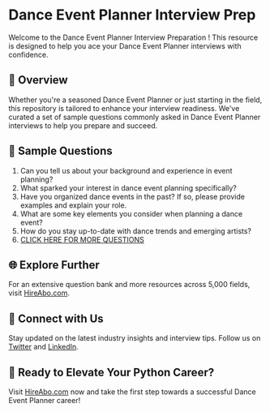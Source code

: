 # Dance Event Planner Interview Prep

Welcome to the Dance Event Planner Interview Preparation ! This resource is designed to help you ace your Dance Event Planner interviews with confidence.

## 🚀 Overview

Whether you're a seasoned Dance Event Planner or just starting in the field, this repository is tailored to enhance your interview readiness. We've curated a set of sample questions commonly asked in Dance Event Planner interviews to help you prepare and succeed.

## 📝 Sample Questions

1. Can you tell us about your background and experience in event planning?
2. What sparked your interest in dance event planning specifically?
3. Have you organized dance events in the past? If so, please provide examples and explain your role.
4. What are some key elements you consider when planning a dance event?
5. How do you stay up-to-date with dance trends and emerging artists?
6. [CLICK HERE FOR MORE QUESTIONS](https://hireabo.com/job/16_4_28/Dance%20Event%20Planner)

## 🌐 Explore Further

For an extensive question bank and more resources across 5,000 fields, visit [HireAbo.com](https://www.hireabo.com).

## 📱 Connect with Us

Stay updated on the latest industry insights and interview tips. Follow us on [Twitter](https://twitter.com/hireabo) and [LinkedIn](https://www.linkedin.com/in/hire-abo-3609972a8/).

## 🚀 Ready to Elevate Your Python Career?

Visit [HireAbo.com](https://www.hireabo.com) now and take the first step towards a successful Dance Event Planner career!